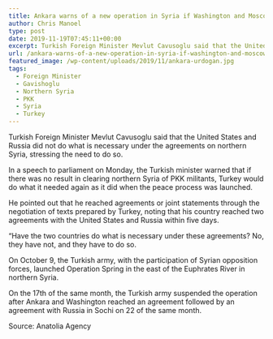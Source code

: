 ```yaml
---
title: Ankara warns of a new operation in Syria if Washington and Moscow fail to honor their commitments
author: Chris Manoel
type: post
date: 2019-11-19T07:45:11+00:00
excerpt: Turkish Foreign Minister Mevlut Cavusoglu said that the United States and Russia did not do what is necessary under the agreements on northern Syria
url: /ankara-warns-of-a-new-operation-in-syria-if-washington-and-moscow-fail-to-honor-their-commitments/
featured_image: /wp-content/uploads/2019/11/ankara-urdogan.jpg
tags:
  - Foreign Minister
  - Gavishoglu
  - Northern Syria
  - PKK
  - Syria
  - Turkey
---
```


Turkish Foreign Minister Mevlut Cavusoglu said that the United States and Russia did not do what is necessary under the agreements on northern Syria, stressing the need to do so.

In a speech to parliament on Monday, the Turkish minister warned that if there was no result in clearing northern Syria of PKK militants, Turkey would do what it needed again as it did when the peace process was launched.

He pointed out that he reached agreements or joint statements through the negotiation of texts prepared by Turkey, noting that his country reached two agreements with the United States and Russia within five days.

&#8220;Have the two countries do what is necessary under these agreements? No, they have not, and they have to do so.

On October 9, the Turkish army, with the participation of Syrian opposition forces, launched Operation Spring in the east of the Euphrates River in northern Syria.

On the 17th of the same month, the Turkish army suspended the operation after Ankara and Washington reached an agreement followed by an agreement with Russia in Sochi on 22 of the same month.

Source: Anatolia Agency
